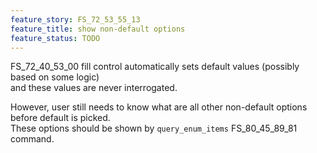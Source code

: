 ```yaml
---
feature_story: FS_72_53_55_13
feature_title: show non-default options
feature_status: TODO
---
```


FS_72_40_53_00 fill control automatically sets default values (possibly based on some logic)<br/>
and these values are never interrogated.

However, user still needs to know what are all other non-default options before default is picked.<br/>
These options should be shown by `query_enum_items` FS_80_45_89_81 command.

